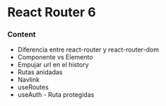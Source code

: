 # React Router 6

### Content
- Diferencia entre react-router y react-router-dom
- Componente vs Elemento
- Empujar url en el history
- Rutas anidadas
- Navlink
- useRoutes
- useAuth - Ruta protegidas